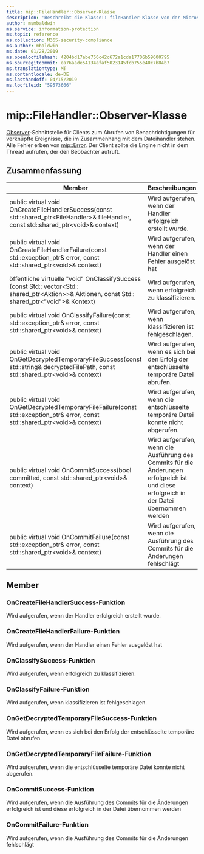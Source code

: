 ```yaml
---
title: mip::FileHandler::Observer-Klasse
description: 'Beschreibt die Klasse:: fileHandler-Klasse von der Microsoft Information Protection (MIP) SDK.'
author: msmbaldwin
ms.service: information-protection
ms.topic: reference
ms.collection: M365-security-compliance
ms.author: mbaldwin
ms.date: 01/28/2019
ms.openlocfilehash: 4204bd17abe756c42c672a1cda17706b59600795
ms.sourcegitcommit: ea76aade54134afaf5023145fcb755e40c7b84b7
ms.translationtype: MT
ms.contentlocale: de-DE
ms.lasthandoff: 04/15/2019
ms.locfileid: "59573666"
---
```

# <a name="class-mipfilehandlerobserver"></a>mip::FileHandler::Observer-Klasse 
[Observer](class_mip_filehandler_observer.md)-Schnittstelle für Clients zum Abrufen von Benachrichtigungen für verknüpfte Ereignisse, die im Zusammenhang mit dem Dateihandler stehen.
Alle Fehler erben von [mip::Error](class_mip_error.md). Der Client sollte die Engine nicht in dem Thread aufrufen, der den Beobachter aufruft.
  
## <a name="summary"></a>Zusammenfassung
 Member                        | Beschreibungen                                
--------------------------------|---------------------------------------------
public virtual void OnCreateFileHandlerSuccess(const std::shared_ptr\<FileHandler\>& fileHandler, const std::shared_ptr\<void\>& context)  |  Wird aufgerufen, wenn der Handler erfolgreich erstellt wurde.
public virtual void OnCreateFileHandlerFailure(const std::exception_ptr& error, const std::shared_ptr\<void\>& context)  |  Wird aufgerufen, wenn der Handler einen Fehler ausgelöst hat
öffentliche virtuelle "void" OnClassifySuccess (const Std:: vector\<Std:: shared_ptr\<Aktion\>\>& Aktionen, const Std:: shared_ptr\<"void"\>& Kontext)  |  Wird aufgerufen, wenn erfolgreich zu klassifizieren.
public virtual void OnClassifyFailure(const std::exception_ptr& error, const std::shared_ptr\<void\>& context)  |  Wird aufgerufen, wenn klassifizieren ist fehlgeschlagen.
public virtual void OnGetDecryptedTemporaryFileSuccess(const std::string& decryptedFilePath, const std::shared_ptr\<void\>& context)  |  Wird aufgerufen, wenn es sich bei den Erfolg der entschlüsselte temporäre Datei abrufen.
public virtual void OnGetDecryptedTemporaryFileFailure(const std::exception_ptr& error, const std::shared_ptr\<void\>& context)  |  Wird aufgerufen, wenn die entschlüsselte temporäre Datei konnte nicht abgerufen.
public virtual void OnCommitSuccess(bool committed, const std::shared_ptr\<void\>& context)  |  Wird aufgerufen, wenn die Ausführung des Commits für die Änderungen erfolgreich ist und diese erfolgreich in der Datei übernommen werden
public virtual void OnCommitFailure(const std::exception_ptr& error, const std::shared_ptr\<void\>& context)  |  Wird aufgerufen, wenn die Ausführung des Commits für die Änderungen fehlschlägt
  
## <a name="members"></a>Member
  
### <a name="oncreatefilehandlersuccess-function"></a>OnCreateFileHandlerSuccess-Funktion
Wird aufgerufen, wenn der Handler erfolgreich erstellt wurde.
  
### <a name="oncreatefilehandlerfailure-function"></a>OnCreateFileHandlerFailure-Funktion
Wird aufgerufen, wenn der Handler einen Fehler ausgelöst hat
  
### <a name="onclassifysuccess-function"></a>OnClassifySuccess-Funktion
Wird aufgerufen, wenn erfolgreich zu klassifizieren.
  
### <a name="onclassifyfailure-function"></a>OnClassifyFailure-Funktion
Wird aufgerufen, wenn klassifizieren ist fehlgeschlagen.
  
### <a name="ongetdecryptedtemporaryfilesuccess-function"></a>OnGetDecryptedTemporaryFileSuccess-Funktion
Wird aufgerufen, wenn es sich bei den Erfolg der entschlüsselte temporäre Datei abrufen.
  
### <a name="ongetdecryptedtemporaryfilefailure-function"></a>OnGetDecryptedTemporaryFileFailure-Funktion
Wird aufgerufen, wenn die entschlüsselte temporäre Datei konnte nicht abgerufen.
  
### <a name="oncommitsuccess-function"></a>OnCommitSuccess-Funktion
Wird aufgerufen, wenn die Ausführung des Commits für die Änderungen erfolgreich ist und diese erfolgreich in der Datei übernommen werden
  
### <a name="oncommitfailure-function"></a>OnCommitFailure-Funktion
Wird aufgerufen, wenn die Ausführung des Commits für die Änderungen fehlschlägt